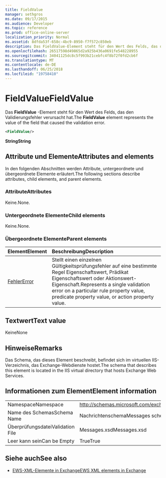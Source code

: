 ```yaml
---
title: FieldValue
manager: sethgros
ms.date: 09/17/2015
ms.audience: Developer
ms.topic: reference
ms.prod: office-online-server
localization_priority: Normal
ms.assetid: 8dfda53f-658c-4bc9-8950-f7f572c850eb
description: Das FieldValue-Element steht für den Wert des Felds, das den Validierungsfehler verursacht hat.
ms.openlocfilehash: 26517598d49865d2a925b436a0691fe548228955
ms.sourcegitcommit: 34041125dc8c5f993b21cebfc4f8b72f0fd2cb6f
ms.translationtype: MT
ms.contentlocale: de-DE
ms.lasthandoff: 06/25/2018
ms.locfileid: "19758410"
---
```

# <a name="fieldvalue"></a><span data-ttu-id="ab49f-103">FieldValue</span><span class="sxs-lookup"><span data-stu-id="ab49f-103">FieldValue</span></span>

<span data-ttu-id="ab49f-104">Das **FieldValue** -Element steht für den Wert des Felds, das den Validierungsfehler verursacht hat.</span><span class="sxs-lookup"><span data-stu-id="ab49f-104">The **FieldValue** element represents the value of the field that caused the validation error.</span></span> 
  
```XML
<FieldValue/>
```

 <span data-ttu-id="ab49f-105">**String**</span><span class="sxs-lookup"><span data-stu-id="ab49f-105">**String**</span></span>
## <a name="attributes-and-elements"></a><span data-ttu-id="ab49f-106">Attribute und Elemente</span><span class="sxs-lookup"><span data-stu-id="ab49f-106">Attributes and elements</span></span>

<span data-ttu-id="ab49f-107">In den folgenden Abschnitten werden Attribute, untergeordnete und übergeordnete Elemente erläutert.</span><span class="sxs-lookup"><span data-stu-id="ab49f-107">The following sections describe attributes, child elements, and parent elements.</span></span>
  
### <a name="attributes"></a><span data-ttu-id="ab49f-108">Attribute</span><span class="sxs-lookup"><span data-stu-id="ab49f-108">Attributes</span></span>

<span data-ttu-id="ab49f-109">Keine.</span><span class="sxs-lookup"><span data-stu-id="ab49f-109">None.</span></span>
  
### <a name="child-elements"></a><span data-ttu-id="ab49f-110">Untergeordnete Elemente</span><span class="sxs-lookup"><span data-stu-id="ab49f-110">Child elements</span></span>

<span data-ttu-id="ab49f-111">Keine.</span><span class="sxs-lookup"><span data-stu-id="ab49f-111">None.</span></span>
  
### <a name="parent-elements"></a><span data-ttu-id="ab49f-112">Übergeordnete Elemente</span><span class="sxs-lookup"><span data-stu-id="ab49f-112">Parent elements</span></span>

|<span data-ttu-id="ab49f-113">**Element**</span><span class="sxs-lookup"><span data-stu-id="ab49f-113">**Element**</span></span>|<span data-ttu-id="ab49f-114">**Beschreibung**</span><span class="sxs-lookup"><span data-stu-id="ab49f-114">**Description**</span></span>|
|:-----|:-----|
|[<span data-ttu-id="ab49f-115">Fehler</span><span class="sxs-lookup"><span data-stu-id="ab49f-115">Error</span></span>](error.md) <br/> |<span data-ttu-id="ab49f-116">Stellt einen einzelnen Gültigkeitsprüfungsfehler auf eine bestimmte Regel Eigenschaftswert, Prädikat Eigenschaftswert oder Aktionswert-Eigenschaft.</span><span class="sxs-lookup"><span data-stu-id="ab49f-116">Represents a single validation error on a particular rule property value, predicate property value, or action property value.</span></span>  <br/> |
   
## <a name="text-value"></a><span data-ttu-id="ab49f-117">Textwert</span><span class="sxs-lookup"><span data-stu-id="ab49f-117">Text value</span></span>

<span data-ttu-id="ab49f-118">Keine</span><span class="sxs-lookup"><span data-stu-id="ab49f-118">None</span></span>
  
## <a name="remarks"></a><span data-ttu-id="ab49f-119">Hinweise</span><span class="sxs-lookup"><span data-stu-id="ab49f-119">Remarks</span></span>

<span data-ttu-id="ab49f-120">Das Schema, das dieses Element beschreibt, befindet sich im virtuellen IIS-Verzeichnis, das Exchange-Webdienste hostet.</span><span class="sxs-lookup"><span data-stu-id="ab49f-120">The schema that describes this element is located in the IIS virtual directory that hosts Exchange Web Services.</span></span>
  
## <a name="element-information"></a><span data-ttu-id="ab49f-121">Informationen zum Element</span><span class="sxs-lookup"><span data-stu-id="ab49f-121">Element information</span></span>

|||
|:-----|:-----|
|<span data-ttu-id="ab49f-122">Namespace</span><span class="sxs-lookup"><span data-stu-id="ab49f-122">Namespace</span></span>  <br/> |http://schemas.microsoft.com/exchange/services/2006/messages  <br/> |
|<span data-ttu-id="ab49f-123">Name des Schemas</span><span class="sxs-lookup"><span data-stu-id="ab49f-123">Schema Name</span></span>  <br/> |<span data-ttu-id="ab49f-124">Nachrichtenschema</span><span class="sxs-lookup"><span data-stu-id="ab49f-124">Messages schema</span></span>  <br/> |
|<span data-ttu-id="ab49f-125">Überprüfungsdatei</span><span class="sxs-lookup"><span data-stu-id="ab49f-125">Validation File</span></span>  <br/> |<span data-ttu-id="ab49f-126">Messages.xsd</span><span class="sxs-lookup"><span data-stu-id="ab49f-126">Messages.xsd</span></span>  <br/> |
|<span data-ttu-id="ab49f-127">Leer kann sein</span><span class="sxs-lookup"><span data-stu-id="ab49f-127">Can be Empty</span></span>  <br/> |<span data-ttu-id="ab49f-128">True</span><span class="sxs-lookup"><span data-stu-id="ab49f-128">True</span></span>  <br/> |
   
## <a name="see-also"></a><span data-ttu-id="ab49f-129">Siehe auch</span><span class="sxs-lookup"><span data-stu-id="ab49f-129">See also</span></span>



- [<span data-ttu-id="ab49f-130">EWS-XML-Elemente in Exchange</span><span class="sxs-lookup"><span data-stu-id="ab49f-130">EWS XML elements in Exchange</span></span>](ews-xml-elements-in-exchange.md)

